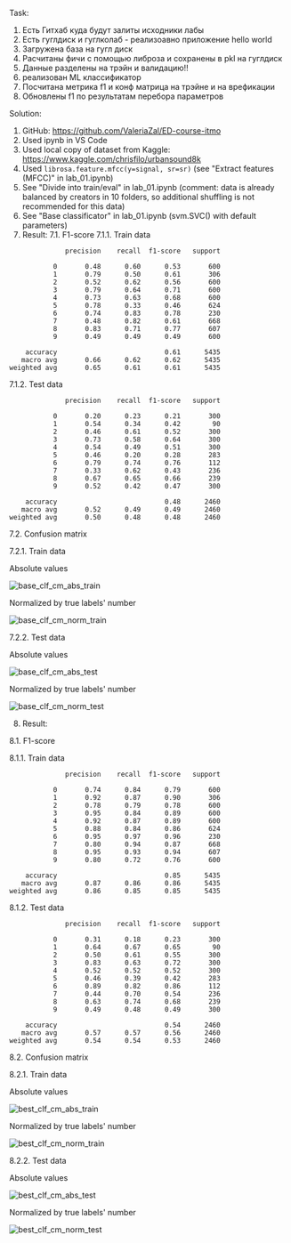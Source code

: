 Task:

1. Есть Гитхаб куда будут залиты исходники лабы
2. Есть гуглдиск и гуглколаб - реализоавно приложение hello world
3. Загружена база на гугл диск
4. Расчитаны фичи с помощью либроза и сохранены в pkl на гуглдиск
5. Данные разделены на трэйн и валидацию!!
6. реализован ML классификатор
7. Посчитана метрика f1 и конф матрица на трэйне и на врефикации
8. Обновлены f1 по результатам перебора параметров

Solution:

1. GitHub: https://github.com/ValeriaZal/ED-course-itmo
2. Used ipynb in VS Code
3. Used local copy of dataset from Kaggle: https://www.kaggle.com/chrisfilo/urbansound8k
4. Used `librosa.feature.mfcc(y=signal, sr=sr)` (see "Extract features (MFCC)" in lab_01.ipynb)
5. See "Divide into train/eval" in lab_01.ipynb (comment: data is already balanced by creators in 10 folders, so additional shuffling is not recommended for this data)
6. See "Base classificator" in lab_01.ipynb (svm.SVC() with default parameters)
7. Result:
7.1. F1-score
7.1.1. Train data
```
              precision    recall  f1-score   support

           0       0.48      0.60      0.53       600
           1       0.79      0.50      0.61       306
           2       0.52      0.62      0.56       600
           3       0.79      0.64      0.71       600
           4       0.73      0.63      0.68       600
           5       0.78      0.33      0.46       624
           6       0.74      0.83      0.78       230
           7       0.48      0.82      0.61       668
           8       0.83      0.71      0.77       607
           9       0.49      0.49      0.49       600

    accuracy                           0.61      5435
   macro avg       0.66      0.62      0.62      5435
weighted avg       0.65      0.61      0.61      5435
```

7.1.2. Test data

```
              precision    recall  f1-score   support

           0       0.20      0.23      0.21       300
           1       0.54      0.34      0.42        90
           2       0.46      0.61      0.52       300
           3       0.73      0.58      0.64       300
           4       0.54      0.49      0.51       300
           5       0.46      0.20      0.28       283
           6       0.79      0.74      0.76       112
           7       0.33      0.62      0.43       236
           8       0.67      0.65      0.66       239
           9       0.52      0.42      0.47       300

    accuracy                           0.48      2460
   macro avg       0.52      0.49      0.49      2460
weighted avg       0.50      0.48      0.48      2460
```

7.2. Confusion matrix

7.2.1. Train data

Absolute values

![base_clf_cm_abs_train](/img/base_clf_cm_abs_train.png)

Normalized by true labels' number

![base_clf_cm_norm_train](/img/base_clf_cm_norm_train.png)

7.2.2. Test data

Absolute values

![base_clf_cm_abs_test](/img/base_clf_cm_abs_test.png)

Normalized by true labels' number

![base_clf_cm_norm_test](/img/base_clf_cm_norm_test.png)

8. Result:

8.1. F1-score

8.1.1. Train data

```
              precision    recall  f1-score   support

           0       0.74      0.84      0.79       600
           1       0.92      0.87      0.90       306
           2       0.78      0.79      0.78       600
           3       0.95      0.84      0.89       600
           4       0.92      0.87      0.89       600
           5       0.88      0.84      0.86       624
           6       0.95      0.97      0.96       230
           7       0.80      0.94      0.87       668
           8       0.95      0.93      0.94       607
           9       0.80      0.72      0.76       600

    accuracy                           0.85      5435
   macro avg       0.87      0.86      0.86      5435
weighted avg       0.86      0.85      0.85      5435
```

8.1.2. Test data

```
              precision    recall  f1-score   support

           0       0.31      0.18      0.23       300
           1       0.64      0.67      0.65        90
           2       0.50      0.61      0.55       300
           3       0.83      0.63      0.72       300
           4       0.52      0.52      0.52       300
           5       0.46      0.39      0.42       283
           6       0.89      0.82      0.86       112
           7       0.44      0.70      0.54       236
           8       0.63      0.74      0.68       239
           9       0.49      0.48      0.49       300

    accuracy                           0.54      2460
   macro avg       0.57      0.57      0.56      2460
weighted avg       0.54      0.54      0.53      2460
```

8.2. Confusion matrix

8.2.1. Train data

Absolute values

![best_clf_cm_abs_train](/img/best_clf_cm_abs_train.png)

Normalized by true labels' number

![best_clf_cm_norm_train](/img/best_clf_cm_norm_train.png)

8.2.2. Test data

Absolute values

![best_clf_cm_abs_test](/img/best_clf_cm_abs_test.png)

Normalized by true labels' number

![best_clf_cm_norm_test](/img/best_clf_cm_norm_test.png)